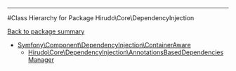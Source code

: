 - - -

#Class Hierarchy for Package Hirudo\Core\DependencyInjection

<div><a href='https://github.com/JeyDotC/Hirudo-docs/tree/master/hirudo/core/dependencyinjection'>Back to package summary</a></div>

<ul>
<li><a href="https://github.com/JeyDotC/Hirudo-docs/blob/master/symfony/component/dependencyinjection/ContainerAware.md">Symfony\Component\DependencyInjection\ContainerAware</a><ul>
<li><a href="https://github.com/JeyDotC/Hirudo-docs/blob/master/hirudo/core/dependencyinjection/AnnotationsBasedDependenciesManager.md">Hirudo\Core\DependencyInjection\AnnotationsBasedDependenciesManager</a></li>
</ul>
</li>
</ul>

